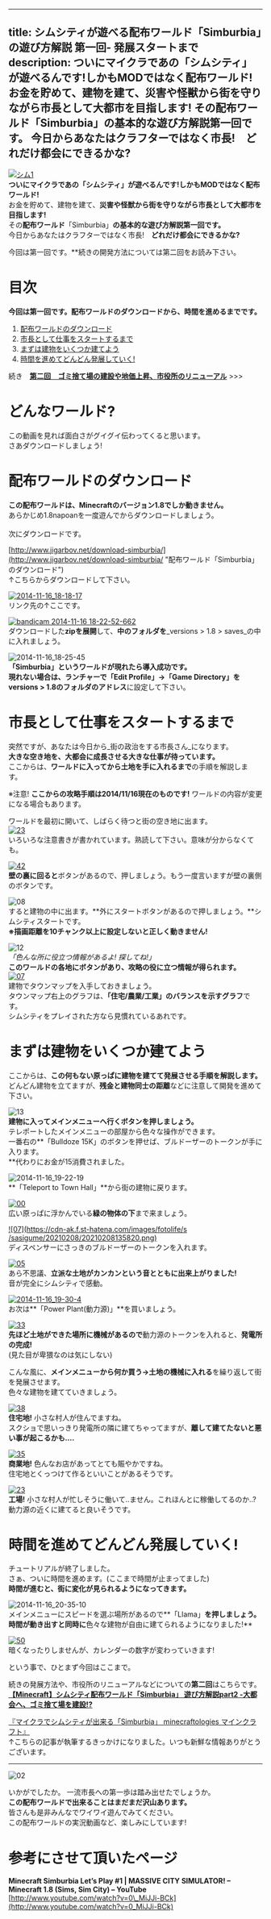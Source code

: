 
---
title: シムシティが遊べる配布ワールド「Simburbia」の遊び方解説 第一回- 発展スタートまで
description: ついにマイクラであの「シムシティ」が遊べるんです!しかもMODではなく配布ワールド!
 お金を貯めて、建物を建て、災害や怪獣から街を守りながら市長として大都市を目指します!
 その配布ワールド「Simburbia」の基本的な遊び方解説第一回です。
 今日からあなたはクラフターではなく市長!　どれだけ都会にできるかな?
---

[![シム1](https://cdn-ak.f.st-hatena.com/images/fotolife/s/sasigume/20210208/20210208174752.png)](#e/c/ec663ddb.png "シム1")  
**ついにマイクラであの「シムシティ」が遊べるんです!しかもMODではなく配布ワールド!**  
お金を貯めて、建物を建て、**災害や怪獣から街を守りながら市長として大都市を目指します!**  
その**配布ワールド**「Simburbia」**の基本的な遊び方解説第一回です。**  
今日からあなたはクラフターではなく市長!　**どれだけ都会にできるかな?**

今回は第一回です。**続きの開発方法については第二回をお読み下さい。 

# 目次

**今回は第一回です。配布ワールドのダウンロードから、時間を進めるまでです。**

1.  [配布ワールドのダウンロード](#download)
2.  [市長として仕事をスタートするまで](#start)
3.  [まずは建物をいくつか建てよう](#first-build)
4.  [時間を進めてどんどん発展していく!](#advance)

続き　[**第二回　ゴミ捨て場の建設や地価上昇、市役所のリニューアル**](/42857987/) >>>

# どんなワールド?

この動画を見れば面白さがグイグイ伝わってくると思います。  
さあダウンロードしましょう!

# 配布ワールドのダウンロード

**この配布ワールドは、Minecraftのバージョン1.8でしか動きません。**  
あらかじめ1.8napoanを一度遊んでからダウンロードしましょう。  
   
次にダウンロードです。

[http://www.jigarbov.net/download-simburbia/](http://www.jigarbov.net/download-simburbia/ "配布ワールド「Simburbia」のダウンロード")  
↑こちらからダウンロードして下さい。 

[![2014-11-16_18-18-17](https://cdn-ak.f.st-hatena.com/images/fotolife/s/sasigume/20210208/20210208130241.jpg)](#1/2/122b631e.jpg "2014-11-16_18-18-17")  
リンク先の↑ここです。

[![bandicam 2014-11-16 18-22-52-662](https://cdn-ak.f.st-hatena.com/images/fotolife/s/sasigume/20210208/20210208162309.jpg)](#d/8/d81007f0.jpg "bandicam 2014-11-16 18-22-52-662")  
ダウンロードした**zipを展開**して、**中のフォルダを**_versions > 1.8 > saves_の中に入れましょう。

![2014-11-16_18-25-45](https://cdn-ak.f.st-hatena.com/images/fotolife/s/sasigume/20210208/20210208150936.jpg)  
**「Simburbia」**というワールドが現れたら導入成功です。  
現れない場合は、ランチャーで「Edit Profile」→**「Game Directory」**を**versions > 1.8のフォルダのアドレス**に設定して下さい。

# 市長として仕事をスタートするまで

突然ですが、あなたは今日から_街の政治をする市長さん_になります。  
**大きな空き地を、大都会に成長させる大きな仕事が待っています。**  
ここからは、**ワールドに入ってから土地を手に入れるまで**の手順を解説します。 

※注意! **ここからの攻略手順は2014/11/16現在のものです!** ワールドの内容が変更になる場合もあります。

ワールドを最初に開いて、しばらく待つと街の空き地に出ます。  
[![23](https://www.napoan.com/wp-content/uploads/imgs/3/1/311fc80d.png)](#3/1/311fc80d.png "23")  
いろいろな注意書きが書かれています。熟読して下さい。意味が分からなくても。

[![42](https://cdn-ak.f.st-hatena.com/images/fotolife/s/sasigume/20210208/20210208143913.png)](#7/2/72dcff0d.png "42")  
**壁の裏に回ると**ボタンがあるので、押しましょう。もう一度言いますが壁の裏側のボタンです。

![08](https://cdn-ak.f.st-hatena.com/images/fotolife/s/sasigume/20210208/20210208151151.png)  
すると建物の中に出ます。**外にスタートボタンがあるので押しましょう。**シムシティスタートです。  
**※描画距離を10チャンク以上に設定しないと正しく動きません!**

![12](https://cdn-ak.f.st-hatena.com/images/fotolife/s/sasigume/20210208/20210208153000.png)  
_「色んな所に役立つ情報があるよ! 探してね!」_  
**このワールドの各地にボタンがあり、攻略の役に立つ情報が得られます。**  
[![07](https://cdn-ak.f.st-hatena.com/images/fotolife/s/sasigume/20210208/20210208083601.png)  
](#3/4/34ddd9dd.png "07")建物でタウンマップを入手しておきましょう。  
タウンマップ右上のグラフは、**「住宅/農業/工業」のバランスを示すグラフ**です。  
シムシティをプレイされた方なら見慣れているあれです。

# まずは建物をいくつか建てよう

ここからは、**この何もない原っぱに建物を建てて発展させる手順を解説します。**  
どんどん建物を立てますが、**残金と建物同士の距離**などに注意して開発を進めて下さい。

![13](https://cdn-ak.f.st-hatena.com/images/fotolife/s/sasigume/20210208/20210208151643.png)  
**建物に入ってメインメニューへ行くボタンを押しましょう。**  
テレポートしたメインメニューの部屋から色々な操作ができます。  
一番右の**「Bulldoze 15K」のボタンを押せば、ブルドーザーのトークンが手に入ります。  
**代わりにお金が15消費されました。

![2014-11-16_19-22-19](https://cdn-ak.f.st-hatena.com/images/fotolife/s/sasigume/20210208/20210208161546.jpg)  
**「Teleport to Town Hall」**から街の建物に戻ります。

[![00](https://cdn-ak.f.st-hatena.com/images/fotolife/s/sasigume/20210208/20210208153318.png)](#a/5/a5e49e75.png "00")  
広い原っぱに浮かんでいる**緑の物体の下**まで来ましょう。

[![07](https://cdn-ak.f.st-hatena.com/images/fotolife/s
/sasigume/20210208/20210208135820.png)](#4/d/4dfffca1.png "07")  
ディスペンサーにさっきのブルドーザーのトークンを入れます。  
  
[![05](https://cdn-ak.f.st-hatena.com/images/fotolife/s/sasigume/20210208/20210208143823.png)](#7/2/720a424b.png "05")  
あら不思議、**立派な土地がカンカンという音とともに出来上がりました!**  
音が完全にシムシティで感動。

[![2014-11-16_19-30-4](https://cdn-ak.f.st-hatena.com/images/fotolife/s/sasigume/20210208/20210208125408.jpg)](#0/b/0b02e338.jpg "2014-11-16_19-30-4")  
お次は**「Power Plant(動力源)」**を買いましょう。

[![33](https://cdn-ak.f.st-hatena.com/images/fotolife/s/sasigume/20210208/20210208174645.png)](#e/a/eae836c4.png "33")  
**先ほど土地ができた場所に機械があるので**動力源のトークンを入れると、**発電所の完成!**  
(見た目が卑猥なのは気にしない)

こんな風に、**メインメニューから何か買う→土地の機械に入れる**を繰り返して街を発展させます。  
色々な建物を建てていきましょう。

[![38](https://cdn-ak.f.st-hatena.com/images/fotolife/s/sasigume/20210208/20210208141007.png)](#5/9/5966b033.png "38")  
**住宅地!** 小さな村人が住んでますね。  
スクショで思いっきり発電所の隣に建てちゃってますが、**離して建てたないと悪い事が起こるかも….**

[![35](https://cdn-ak.f.st-hatena.com/images/fotolife/s/sasigume/20210208/20210208160543.png)](#c/5/c5cee514.png "35")  
**商業地!** 色んなお店があってとても賑やかですね。  
住宅地とくっつけて作るといいことがあるそうです。  
  
[![23](https://cdn-ak.f.st-hatena.com/images/fotolife/s/sasigume/20210208/20210208130801.png)](#1/6/1689892d.png "23")  
**工場!** 小さな村人が忙しそうに働いて..ません。これほんとに稼働してるのか..?  
動力源の近くに建てると良いそうです。

# 時間を進めてどんどん発展していく!

チュートリアルが終了しました。  
さぁ、ついに時間を進めます。(ここまで時間が止まってました)  
**時間が進むと、街に変化が見られるようになってきます。** 

![2014-11-16_20-35-10](https://cdn-ak.f.st-hatena.com/images/fotolife/s/sasigume/20210208/20210208134346.jpg)  
メインメニューにスピードを選ぶ場所があるので**「Llama」**を押しましょう。  
時間が動き出すと同時に**色々な建物が自由に建てられるようになりました!**

[![50](https://cdn-ak.f.st-hatena.com/images/fotolife/s/sasigume/20210208/20210208135333.png)](#4/9/4978500b.png "50")  
暗くなったりしませんが、カレンダーの数字が変わっていきます!

という事で、ひとまず今回はここまで。

続きの発展方法や、市役所のリニューアルなどについての**第二回**はこちらです。  
[**【Minecraft】シムシティ配布ワールド「Simburbia」 遊び方解説part2 -大都会へ、ゴミ捨て場を建設!?**](/42857987/) 

[『マイクラでシムシティが出来る「Simburbia」 minecraftologies マインクラフト』](http://minecraft.ologies.net/2014/11/simburbia/)  
↑こちらの記事が執筆するきっかけになりました。いつも新鮮な情報ありがとうございます。

---

![02](https://cdn-ak.f.st-hatena.com/images/fotolife/s/sasigume/20210208/20210208135014.png)

いかがでしたか。 一流市長への第一歩は踏み出せたでしょうか。  
**この配布ワールドで出来ることはまだまだ沢山あります。**  
皆さんも是非みんなでワイワイ遊んでみてください。  
この配布ワールドの実況動画など、楽しみにしています!

# 参考にさせて頂いたページ

**Minecraft Simburbia Let’s Play #1 | MASSIVE CITY SIMULATOR! – Minecraft 1.8 (Sims, Sim City) – YouTube**  
[http://www.youtube.com/watch?v=0\_MiJJi-BCk](http://www.youtube.com/watch?v=0_MiJJi-BCk)
